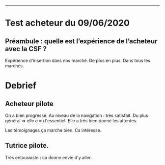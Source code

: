 ----
# Test acheteur du 09/06/2020

## Préambule : quelle est l’expérience de l’acheteur avec la CSF ?

Expérience d'insertion dans nos marché. De plus en plus. Dans tous les marchés.


# Debrief

## Acheteur pilote

On a bien progressé. Au niveau de la navigation : très satisfait. Du plus général => elle a vu l'essentiel. Elle a très bien donné les attentes.

Les témoignages ça marche bien. Ca intéresse.

## Tutrice pilote.

Très entousiaste : ca donne envie d'y aller.

